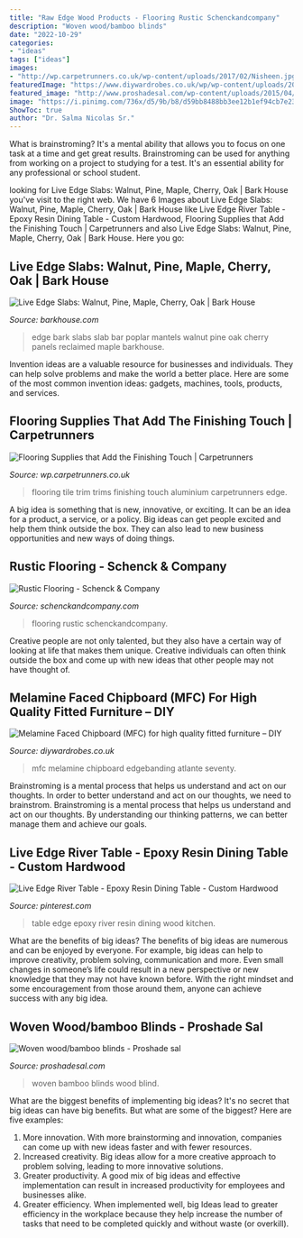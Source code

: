```yaml
---
title: "Raw Edge Wood Products - Flooring Rustic Schenckandcompany"
description: "Woven wood/bamboo blinds"
date: "2022-10-29"
categories:
- "ideas"
tags: ["ideas"]
images:
- "http://wp.carpetrunners.co.uk/wp-content/uploads/2017/02/Nisheen.jpg"
featuredImage: "https://www.diywardrobes.co.uk/wp/wp-content/uploads/2014/04/Walnut-MFC.jpg"
featured_image: "http://www.proshadesal.com/wp-content/uploads/2015/04/bam06.jpg"
image: "https://i.pinimg.com/736x/d5/9b/b8/d59bb8488bb3ee12b1ef94cb7e23ed80.jpg"
ShowToc: true
author: "Dr. Salma Nicolas Sr."
---
```



What is brainstroming? It's a mental ability that allows you to focus on one task at a time and get great results. Brainstroming can be used for anything from working on a project to studying for a test. It's an essential ability for any professional or school student.

	

		
looking for Live Edge Slabs: Walnut, Pine, Maple, Cherry, Oak | Bark House you've visit to the right web. We have 6 Images about Live Edge Slabs: Walnut, Pine, Maple, Cherry, Oak | Bark House like Live Edge River Table - Epoxy Resin Dining Table - Custom Hardwood, Flooring Supplies that Add the Finishing Touch | Carpetrunners and also Live Edge Slabs: Walnut, Pine, Maple, Cherry, Oak | Bark House. Here you go:
		
    
## Live Edge Slabs: Walnut, Pine, Maple, Cherry, Oak | Bark House

<img loading=lazy src="https://barkhouse.com/wp-content/uploads/2015/07/live-edge-slab-and-poplar-bark-bar-bark-house-002.jpg" onerror="this.onerror=null;this.src='https://tse2.mm.bing.net/th?id=OIP.NXCxnh37kkqOkIJr3r9RnQHaE6&amp;pid=15.1';" alt="Live Edge Slabs: Walnut, Pine, Maple, Cherry, Oak | Bark House">

_Source: barkhouse.com_

>edge bark slabs slab bar poplar mantels walnut pine oak cherry panels reclaimed maple barkhouse. 

	

Invention ideas are a valuable resource for businesses and individuals. They can help solve problems and make the world a better place. Here are some of the most common invention ideas: gadgets, machines, tools, products, and services.

    
## Flooring Supplies That Add The Finishing Touch | Carpetrunners

<img loading=lazy src="http://wp.carpetrunners.co.uk/wp-content/uploads/2017/02/Nisheen.jpg" onerror="this.onerror=null;this.src='https://tse3.mm.bing.net/th?id=OIP.j2v85HdAV6d9jToKOQDE2wHaJ6&amp;pid=15.1';" alt="Flooring Supplies that Add the Finishing Touch | Carpetrunners">

_Source: wp.carpetrunners.co.uk_

>flooring tile trim trims finishing touch aluminium carpetrunners edge. 

	

A big idea is something that is new, innovative, or exciting. It can be an idea for a product, a service, or a policy. Big ideas can get people excited and help them think outside the box. They can also lead to new business opportunities and new ways of doing things.

    
## Rustic Flooring - Schenck &amp; Company

<img loading=lazy src="https://www.schenckandcompany.com/wp-content/uploads/2014/09/Untitled-2-resized-KK.jpg" onerror="this.onerror=null;this.src='https://tse1.mm.bing.net/th?id=OIP.L9P2wfjj9DjEpUWSBVxVPQHaK-&amp;pid=15.1';" alt="Rustic Flooring - Schenck &amp; Company">

_Source: schenckandcompany.com_

>flooring rustic schenckandcompany. 

	

Creative people are not only talented, but they also have a certain way of looking at life that makes them unique. Creative individuals can often think outside the box and come up with new ideas that other people may not have thought of.

    
## Melamine Faced Chipboard (MFC) For High Quality Fitted Furniture – DIY

<img loading=lazy src="https://www.diywardrobes.co.uk/wp/wp-content/uploads/2014/04/Walnut-MFC.jpg" onerror="this.onerror=null;this.src='https://tse2.mm.bing.net/th?id=OIP.X2XRTgdMqDaVJ4e__vnHkwHaE8&amp;pid=15.1';" alt="Melamine Faced Chipboard (MFC) for high quality fitted furniture – DIY">

_Source: diywardrobes.co.uk_

>mfc melamine chipboard edgebanding atlante seventy. 

	

Brainstroming is a mental process that helps us understand and act on our thoughts.
In order to better understand and act on our thoughts, we need to brainstrom. Brainstroming is a mental process that helps us understand and act on our thoughts. By understanding our thinking patterns, we can better manage them and achieve our goals.

    
## Live Edge River Table - Epoxy Resin Dining Table - Custom Hardwood

<img loading=lazy src="https://i.pinimg.com/736x/d5/9b/b8/d59bb8488bb3ee12b1ef94cb7e23ed80.jpg" onerror="this.onerror=null;this.src='https://tse3.mm.bing.net/th?id=OIP.QVIAQp3nDnPhOWykaGvjGwHaJ4&amp;pid=15.1';" alt="Live Edge River Table - Epoxy Resin Dining Table - Custom Hardwood">

_Source: pinterest.com_

>table edge epoxy river resin dining wood kitchen. 

	

What are the benefits of big ideas?
The benefits of big ideas are numerous and can be enjoyed by everyone. For example, big ideas can help to improve creativity, problem solving, communication and more. Even small changes in someone’s life could result in a new perspective or new knowledge that they may not have known before. With the right mindset and some encouragement from those around them, anyone can achieve success with any big idea.

    
## Woven Wood/bamboo Blinds - Proshade Sal

<img loading=lazy src="http://www.proshadesal.com/wp-content/uploads/2015/04/bam06.jpg" onerror="this.onerror=null;this.src='https://tse3.mm.bing.net/th?id=OIP.FxRTeNv5JE6PMyu-mR6xuQHaK1&amp;pid=15.1';" alt="Woven wood/bamboo blinds - Proshade sal">

_Source: proshadesal.com_

>woven bamboo blinds wood blind. 

	

What are the biggest benefits of implementing big ideas?
It's no secret that big ideas can have big benefits. But what are some of the biggest? Here are five examples: 
1. More innovation. With more brainstorming and innovation, companies can come up with new ideas faster and with fewer resources. 
2. Increased creativity. Big ideas allow for a more creative approach to problem solving, leading to more innovative solutions. 
3. Greater productivity. A good mix of big ideas and effective implementation can result in increased productivity for employees and businesses alike. 
4. Greater efficiency. When implemented well, big Ideas lead to greater efficiency in the workplace because they help increase the number of tasks that need to be completed quickly and without waste (or overkill).

